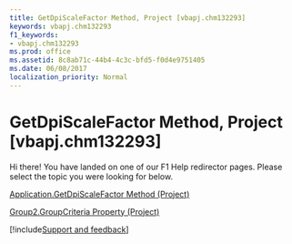 ```yaml
---
title: GetDpiScaleFactor Method, Project [vbapj.chm132293]
keywords: vbapj.chm132293
f1_keywords:
- vbapj.chm132293
ms.prod: office
ms.assetid: 8c8ab71c-44b4-4c3c-bfd5-f0d4e9751405
ms.date: 06/08/2017
localization_priority: Normal
---
```



# GetDpiScaleFactor Method, Project [vbapj.chm132293]

Hi there! You have landed on one of our F1 Help redirector pages. Please select the topic you were looking for below.

[Application.GetDpiScaleFactor Method (Project)](http://msdn.microsoft.com/library/d1e7f1e5-095c-aa4c-0550-1a077c1a2de3%28Office.15%29.aspx)

[Group2.GroupCriteria Property (Project)](http://msdn.microsoft.com/library/0c6d6412-cd7b-7b12-1740-7cd5cd38aaf1%28Office.15%29.aspx)

[!include[Support and feedback](~/includes/feedback-boilerplate.md)]